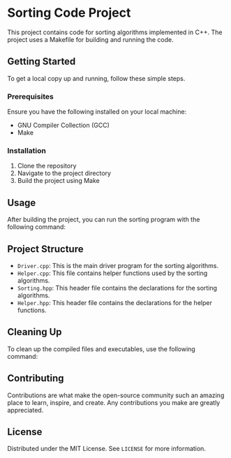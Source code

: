 # Sorting Code Project

This project contains code for sorting algorithms implemented in C++. The project uses a Makefile for building and running the code.

## Getting Started

To get a local copy up and running, follow these simple steps.

### Prerequisites

Ensure you have the following installed on your local machine:

- GNU Compiler Collection (GCC)
- Make

### Installation

1. Clone the repository
2.  Navigate to the project directory
3.  Build the project using Make



## Usage

After building the project, you can run the sorting program with the following command:

## Project Structure

- `Driver.cpp`: This is the main driver program for the sorting algorithms.
- `Helper.cpp`: This file contains helper functions used by the sorting algorithms.
- `Sorting.hpp`: This header file contains the declarations for the sorting algorithms.
- `Helper.hpp`: This header file contains the declarations for the helper functions.

## Cleaning Up

To clean up the compiled files and executables, use the following command:

## Contributing

Contributions are what make the open-source community such an amazing place to learn, inspire, and create. Any contributions you make are greatly appreciated.

## License

Distributed under the MIT License. See `LICENSE` for more information.
